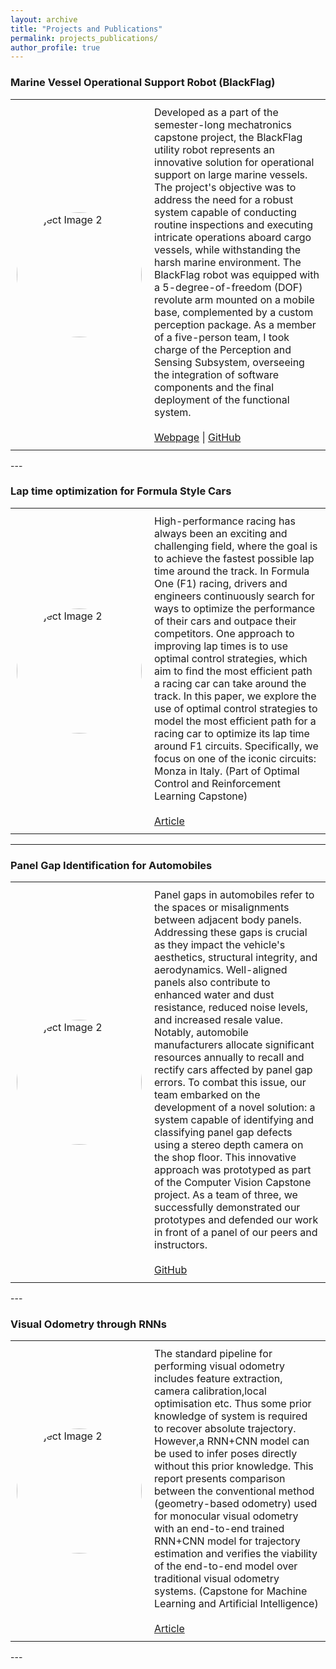 ```yaml
---
layout: archive
title: "Projects and Publications"
permalink: projects_publications/
author_profile: true
---
```


### Marine Vessel Operational Support Robot (BlackFlag)

<table style="border: none; border-collapse: collapse;">
  <tr>
    <td style="padding: 10px; border: none;">
      <div style="width: 200px; height: 200px; border-radius: 50%; overflow: hidden;">
        <img src="/portfolio/images/BlackFlag.png" alt="Project Image 2" style="width: 100%; height: 100%; object-fit: cover;">
      </div>
    </td>
    <td style="padding: 10px; border: none; vertical-align: top; font-size: 16px;">
      Developed as a part of the semester-long mechatronics capstone project, the BlackFlag utility robot represents an innovative solution for operational support on large marine vessels. The project's objective was to address the need for a robust system capable of conducting routine inspections and executing intricate operations aboard cargo vessels, while withstanding the harsh marine environment. The BlackFlag robot was equipped with a 5-degree-of-freedom (DOF) revolute arm mounted on a mobile base, complemented by a custom perception package. As a member of a five-person team, I took charge of the Perception and Sensing Subsystem, overseeing the integration of software components and the final deployment of the functional system.
      <br>
      <br>
      <a href = "https://sites.google.com/andrew.cmu.edu/shipbot-by-black-flag/home?authuser=2">Webpage</a> | <a href="https://github.com/FarStryke21/blackflag">GitHub</a> 
    </td>
  </tr>
</table>
---

### Lap time optimization for Formula Style Cars

<table style="border: none; border-collapse: collapse;">
  <tr>
    <td style="padding: 10px; border: none;">
      <div style="width: 200px; height: 200px; border-radius: 50%; overflow: hidden;">
        <img src="/portfolio/images/laptime.png" alt="Project Image 2" style="width: 100%; height: 100%; object-fit: cover;">
      </div>
    </td>
    <td style="padding: 10px; border: none; vertical-align: top; font-size: 16px;">
      High-performance racing has always been an exciting and challenging field, where the goal is to achieve the fastest possible lap time around the track. In Formula One (F1) racing, drivers and engineers continuously search for ways to optimize the performance of their cars and outpace their competitors. One approach to improving lap times is to use optimal control strategies, which aim to find the most efficient path a racing car can take around the track. In this paper, we explore the use of optimal control strategies to model the most efficient path for a racing car to optimize its lap time around F1 circuits. Specifically, we focus on one of the iconic circuits: Monza in Italy. (Part of Optimal Control and Reinforcement Learning Capstone)
      <br>
      <br>
      <a href="https://farstryke21.github.io/portfolio/files/16745_tyagi_gite_kokil_chulawala.pdf">Article</a>
    </td>
  </tr>
</table>

---

### Panel Gap Identification for Automobiles

<table style="border: none; border-collapse: collapse;">
  <tr>
    <td style="padding: 10px; border: none;">
      <div style="width: 200px; height: 200px; border-radius: 50%; overflow: hidden;">
        <img src="/portfolio/images/panelgap.png" alt="Project Image 2" style="width: 100%; height: 100%; object-fit: cover;">
      </div>
    </td>
    <td style="padding: 10px; border: none; vertical-align: top; font-size: 16px;">
      Panel gaps in automobiles refer to the spaces or misalignments between adjacent body panels. Addressing these gaps is crucial as they impact the vehicle's aesthetics, structural integrity, and aerodynamics. Well-aligned panels also contribute to enhanced water and dust resistance, reduced noise levels, and increased resale value. Notably, automobile manufacturers allocate significant resources annually to recall and rectify cars affected by panel gap errors. To combat this issue, our team embarked on the development of a novel solution: a system capable of identifying and classifying panel gap defects using a stereo depth camera on the shop floor. This innovative approach was prototyped as part of the Computer Vision Capstone project. As a team of three, we successfully demonstrated our prototypes and defended our work in front of a panel of our peers and instructors.
      <br>
      <br>
      <a href="https://github.com/FarStryke21/Panel_Gap_Detection">GitHub</a>
    </td>
  </tr>
</table>
---

### Visual Odometry through RNNs

<table style="border: none; border-collapse: collapse;">
  <tr>
    <td style="padding: 10px; border: none;">
      <div style="width: 200px; height: 200px; border-radius: 50%; overflow: hidden;">
        <img src="/portfolio/images/odometry.png" alt="Project Image 2" style="width: 100%; height: 100%; object-fit: cover;">
      </div>
    </td>
    <td style="padding: 10px; border: none; vertical-align: top; font-size: 16px;">
      The standard pipeline for performing visual odometry includes feature extraction, camera calibration,local optimisation etc. Thus some prior knowledge of system is required to recover absolute trajectory. However,a RNN+CNN model can be used to infer poses directly without this prior knowledge. This report presents comparison between the conventional method (geometry-based odometry) used for monocular visual odometry with an end-to-end trained RNN+CNN model for trajectory estimation and verifies the viability of the end-to-end model over traditional visual odometry systems. (Capstone for Machine Learning and Artificial Intelligence)
      <br>
      <br>
      <a href="https://farstryke21.github.io/portfolio/files/Visual_Odometry.pdf">Article</a>
    </td>
  </tr>
</table>
---
